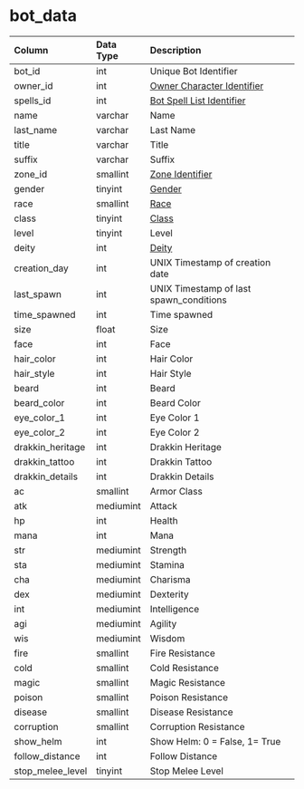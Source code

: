 # bot\_data

| Column | Data Type | Description |
| :--- | :--- | :--- |
| bot\_id | int | Unique Bot Identifier |
| owner\_id | int | [Owner Character Identifier](../../../schema/categories/characters/character_data.md) |
| spells\_id | int | [Bot Spell List Identifier](../../../../categories/spells/bot-spell-list-ids) |
| name | varchar | Name |
| last\_name | varchar | Last Name |
| title | varchar | Title |
| suffix | varchar | Suffix |
| zone\_id | smallint | [Zone Identifier](../../../../categories/zones/zone-list) |
| gender | tinyint | [Gender](../../../../categories/npc/genders) |
| race | smallint | [Race](../../../../categories/npc/race-list) |
| class | tinyint | [Class](../../../../categories/player/class-list) |
| level | tinyint | Level |
| deity | int | [Deity](../../../../categories/player/deity-list) |
| creation\_day | int | UNIX Timestamp of creation date |
| last\_spawn | int | UNIX Timestamp of last spawn\_conditions |
| time\_spawned | int | Time spawned |
| size | float | Size |
| face | int | Face |
| hair\_color | int | Hair Color |
| hair\_style | int | Hair Style |
| beard | int | Beard |
| beard\_color | int | Beard Color |
| eye\_color\_1 | int | Eye Color 1 |
| eye\_color\_2 | int | Eye Color 2 |
| drakkin\_heritage | int | Drakkin Heritage |
| drakkin\_tattoo | int | Drakkin Tattoo |
| drakkin\_details | int | Drakkin Details |
| ac | smallint | Armor Class |
| atk | mediumint | Attack |
| hp | int | Health |
| mana | int | Mana |
| str | mediumint | Strength |
| sta | mediumint | Stamina |
| cha | mediumint | Charisma |
| dex | mediumint | Dexterity |
| int | mediumint | Intelligence |
| agi | mediumint | Agility |
| wis | mediumint | Wisdom |
| fire | smallint | Fire Resistance |
| cold | smallint | Cold Resistance |
| magic | smallint | Magic Resistance |
| poison | smallint | Poison Resistance |
| disease | smallint | Disease Resistance |
| corruption | smallint | Corruption Resistance |
| show\_helm | int | Show Helm: 0 = False, 1= True |
| follow\_distance | int | Follow Distance |
| stop\_melee\_level | tinyint | Stop Melee Level |

